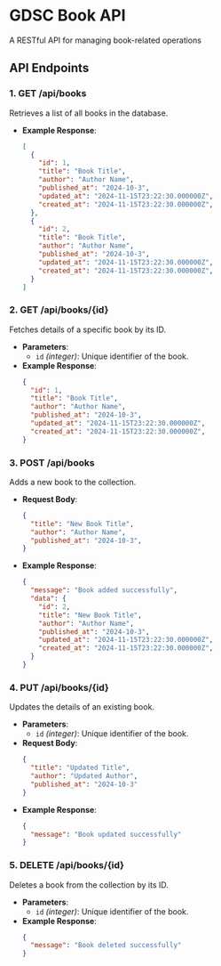 # GDSC Book API

A RESTful API for managing book-related operations

## API Endpoints

### 1. **GET /api/books**
   Retrieves a list of all books in the database.
   - **Example Response**:
     ```json
     [
       {
         "id": 1,
         "title": "Book Title",
         "author": "Author Name",
         "published_at": "2024-10-3",
         "updated_at": "2024-11-15T23:22:30.000000Z",
         "created_at": "2024-11-15T23:22:30.000000Z",
       },
       {
         "id": 2,
         "title": "Book Title",
         "author": "Author Name",
         "published_at": "2024-10-3",
         "updated_at": "2024-11-15T23:22:30.000000Z",
         "created_at": "2024-11-15T23:22:30.000000Z",
       }
     ]
     ```

### 2. **GET /api/books/{id}**
   Fetches details of a specific book by its ID.
   - **Parameters**: 
     - `id` _(integer)_: Unique identifier of the book.
   - **Example Response**:
     ```json
     {
       "id": 1,
       "title": "Book Title",
       "author": "Author Name",
       "published_at": "2024-10-3",
       "updated_at": "2024-11-15T23:22:30.000000Z",
       "created_at": "2024-11-15T23:22:30.000000Z",
     }
     ```

### 3. **POST /api/books**
   Adds a new book to the collection.
   - **Request Body**:
     ```json
     {
       "title": "New Book Title",
       "author": "Author Name",
       "published_at": "2024-10-3",
     }
     ```
   - **Example Response**:
     ```json
     {
       "message": "Book added successfully",
       "data": {
         "id": 2,
         "title": "New Book Title",
         "author": "Author Name",
         "published_at": "2024-10-3",
         "updated_at": "2024-11-15T23:22:30.000000Z",
         "created_at": "2024-11-15T23:22:30.000000Z",
       }
     }
     ```

### 4. **PUT /api/books/{id}**
   Updates the details of an existing book.
   - **Parameters**:
     - `id` _(integer)_: Unique identifier of the book.
   - **Request Body**:
     ```json
     {
       "title": "Updated Title",
       "author": "Updated Author",
       "published_at": "2024-10-3"
     }
     ```
   - **Example Response**:
     ```json
     {
       "message": "Book updated successfully"
     }
     ```

### 5. **DELETE /api/books/{id}**
   Deletes a book from the collection by its ID.
   - **Parameters**:
     - `id` _(integer)_: Unique identifier of the book.
   - **Example Response**:
     ```json
     {
       "message": "Book deleted successfully"
     }
     ```

